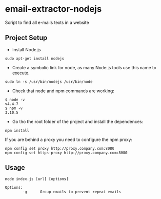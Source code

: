 # email-extractor-nodejs

Script to find all e-mails texts in a website

## Project Setup

- Install Node.js
```
sudo apt-get install nodejs
```

- Create a symbolic link for node, as many Node.js tools use this name to execute.
```
sudo ln -s /usr/bin/nodejs /usr/bin/node
```

- Check that node and npm commands are working:
```
$ node -v
v4.4.7
$ npm -v
3.10.5
```

- Go tho the root folder of the project and install the dependences:
```
npm install
```
If you are behind a proxy you need to configure the npm proxy:
```
npm config set proxy http://proxy.company.com:8080
npm config set https-proxy http://proxy.company.com:8080
```

## Usage
```text
node index.js [url] [options]

Options:
        -g      Group emails to prevent repeat emails
```
